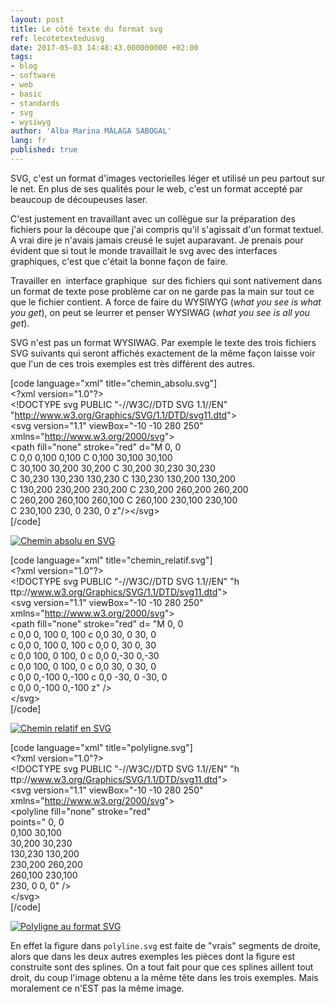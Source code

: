 ```yaml
---
layout: post
title: Le côté texte du format svg
ref: lecotetextedusvg
date: 2017-05-03 14:48:43.000000000 +02:00
tags:
- blog
- software
- web
- basic
- standards
- svg
- wysiwyg
author: 'Alba Marina MÁLAGA SABOGAL'
lang: fr
published: true
---
```


SVG, c'est un format d'images vectorielles léger et utilisé un peu
partout sur le net. En plus de ses qualités pour le web, c'est un format
accepté par beaucoup de découpeuses laser.

C'est justement en travaillant avec un collègue sur la préparation des
fichiers pour la découpe que j'ai compris qu'il s'agissait d'un format
textuel. A vrai dire je n'avais jamais creusé le sujet auparavant. Je
prenais pour évident que si tout le monde travaillait le svg avec des
interfaces graphiques, c'est que c'était la bonne façon de faire.

Travailler en  interface graphique  sur des fichiers qui sont nativement
dans un format de texte pose problème car on ne garde pas la main sur
tout ce que le fichier contient. A force de faire du WYSIWYG (*what you
see is what you get*), on peut se leurrer et penser WYSIWAG (*what you
see is all you get*).

SVG n'est pas un format WYSIWAG. Par exemple le texte des trois fichiers
SVG suivants qui seront affichés exactement de la même façon laisse voir
que l'un de ces trois exemples est très différent des autres.

\[code language="xml" title="chemin\_absolu.svg"\]  
&lt;?xml version="1.0"?&gt;  
&lt;!DOCTYPE svg PUBLIC "-//W3C//DTD SVG 1.1//EN"  
"http://www.w3.org/Graphics/SVG/1.1/DTD/svg11.dtd"&gt;  
&lt;svg version="1.1" viewBox="-10 -10 280 250"  
xmlns="http://www.w3.org/2000/svg"&gt;  
&lt;path fill="none" stroke="red" d="M 0, 0  
C 0,0 0,100 0,100 C 0,100 30,100 30,100  
C 30,100 30,200 30,200 C 30,200 30,230 30,230  
C 30,230 130,230 130,230 C 130,230 130,200 130,200  
C 130,200 230,200 230,200 C 230,200 260,200 260,200  
C 260,200 260,100 260,100 C 260,100 230,100 230,100  
C 230,100 230, 0 230, 0 z"/&gt;&lt;/svg&gt;  
\[/code\]

[<img src="{{ site.baseurl }}/assets/img/chemin_absolu.svg" alt="Chemin absolu en SVG" class="alignnone size-full wp-image-832" />](http://albamath.com/wp-content/uploads/2017/05/chemin_absolu.svg)

\[code language="xml" title="chemin\_relatif.svg"\]  
&lt;?xml version="1.0"?&gt;  
&lt;!DOCTYPE svg PUBLIC "-//W3C//DTD SVG 1.1//EN" "h  
ttp://www.w3.org/Graphics/SVG/1.1/DTD/svg11.dtd"&gt;  
&lt;svg version="1.1" viewBox="-10 -10 280 250"  
xmlns="http://www.w3.org/2000/svg"&gt;  
&lt;path fill="none" stroke="red" d= "M 0, 0  
c 0,0 0, 100 0, 100 c 0,0 30, 0 30, 0  
c 0,0 0, 100 0, 100 c 0,0 0, 30 0, 30  
c 0,0 100, 0 100, 0 c 0,0 0,-30 0,-30  
c 0,0 100, 0 100, 0 c 0,0 30, 0 30, 0  
c 0,0 0,-100 0,-100 c 0,0 -30, 0 -30, 0  
c 0,0 0,-100 0,-100 z" /&gt;  
&lt;/svg&gt;  
\[/code\]

[<img src="{{ site.baseurl }}/assets/img/chemin_relatif.svg" alt="Chemin relatif en SVG" class="alignnone size-full wp-image-831" />](http://albamath.com/wp-content/uploads/2017/05/chemin_relatif.svg)

\[code language="xml" title="polyligne.svg"\]  
&lt;?xml version="1.0"?&gt;  
&lt;!DOCTYPE svg PUBLIC "-//W3C//DTD SVG 1.1//EN" "h  
ttp://www.w3.org/Graphics/SVG/1.1/DTD/svg11.dtd"&gt;  
&lt;svg version="1.1" viewBox="-10 -10 280 250"  
xmlns="http://www.w3.org/2000/svg"&gt;  
&lt;polyline fill="none" stroke="red"  
points=" 0, 0  
0,100 30,100  
30,200 30,230  
130,230 130,200  
230,200 260,200  
260,100 230,100  
230, 0 0, 0" /&gt;  
&lt;/svg&gt;  
\[/code\]

[<img src="{{ site.baseurl }}/assets/img/polyligne.svg" alt="Polyligne au format SVG" class="alignnone size-full wp-image-830" />](http://albamath.com/wp-content/uploads/2017/05/polyligne.svg)

En effet la figure dans `polyline.svg` est faite de "vrais" segments de droite, alors que dans les deux autres exemples les pièces dont la figure est construite sont des splines. On a tout fait pour que ces splines aillent tout droit, du coup l'image obtenu a la même tête dans les trois exemples. Mais moralement ce n'EST pas la même image.
